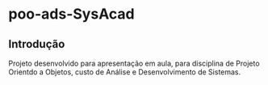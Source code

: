 # poo-ads-SysAcad
## Introdução
Projeto desenvolvido para apresentação em aula, para disciplina de Projeto Orientdo a Objetos, custo de Análise e Desenvolvimento de Sistemas.
